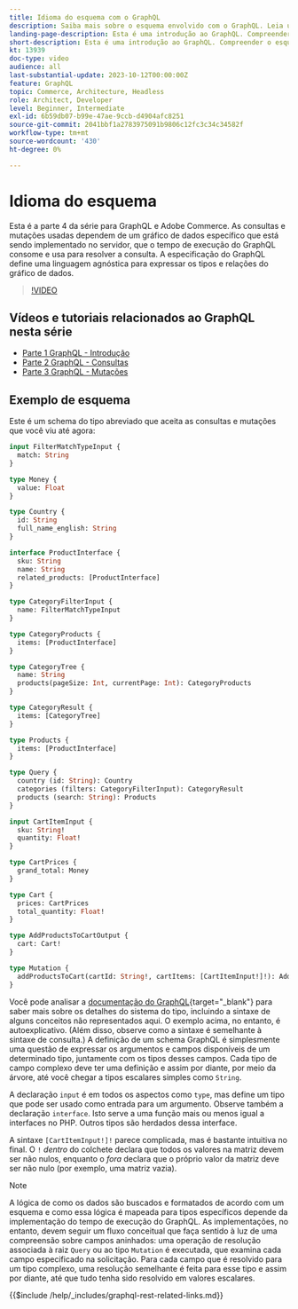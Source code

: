 ```yaml
---
title: Idioma do esquema com o GraphQL
description: Saiba mais sobre o esquema envolvido com o GraphQL. Leia uma descrição do esquema, juntamente com alguns padrões interessantes e maneiras de ler o esquema.
landing-page-description: Esta é uma introdução ao GraphQL. Compreender o esquema e como interpretar alguns dos elementos
short-description: Esta é uma introdução ao GraphQL. Compreender o esquema e como interpretar alguns dos elementos
kt: 13939
doc-type: video
audience: all
last-substantial-update: 2023-10-12T00:00:00Z
feature: GraphQL
topic: Commerce, Architecture, Headless
role: Architect, Developer
level: Beginner, Intermediate
exl-id: 6b59db07-b99e-47ae-9ccb-d4904afc8251
source-git-commit: 2041bbf1a2783975091b9806c12fc3c34c34582f
workflow-type: tm+mt
source-wordcount: '430'
ht-degree: 0%

---
```


# Idioma do esquema

Esta é a parte 4 da série para GraphQL e Adobe Commerce. As consultas e mutações usadas dependem de um gráfico de dados específico que está sendo implementado no servidor, que o tempo de execução do GraphQL consome e usa para resolver a consulta. A especificação do GraphQL define uma linguagem agnóstica para expressar os tipos e relações do gráfico de dados.

>[!VIDEO](https://video.tv.adobe.com/v/3424123?learn=on)

## Vídeos e tutoriais relacionados ao GraphQL nesta série

* [Parte 1 GraphQL - Introdução](../graphql-rest/intro-graphql.md)
* [Parte 2 GraphQL - Consultas](../graphql-rest/graphql-queries.md)
* [Parte 3 GraphQL - Mutações](../graphql-rest/graphql-mutations.md)

## Exemplo de esquema

Este é um schema do tipo abreviado que aceita as consultas e mutações que você viu até agora:

```graphql
input FilterMatchTypeInput {
  match: String
}

type Money {
  value: Float
}

type Country {
  id: String
  full_name_english: String
}

interface ProductInterface {
  sku: String
  name: String
  related_products: [ProductInterface]
}

type CategoryFilterInput {
  name: FilterMatchTypeInput
}

type CategoryProducts {
  items: [ProductInterface]
}

type CategoryTree {
  name: String
  products(pageSize: Int, currentPage: Int): CategoryProducts
}

type CategoryResult {
  items: [CategoryTree]
}

type Products {
  items: [ProductInterface]
}

type Query {
  country (id: String): Country
  categories (filters: CategoryFilterInput): CategoryResult
  products (search: String): Products
}

input CartItemInput {
  sku: String!
  quantity: Float!
}

type CartPrices {
  grand_total: Money
}

type Cart {
  prices: CartPrices
  total_quantity: Float!
}

type AddProductsToCartOutput {
  cart: Cart!
}

type Mutation {
  addProductsToCart(cartId: String!, cartItems: [CartItemInput!]!): AddProductsToCartOutput
}
```

Você pode analisar a [documentação do GraphQL](https://graphql.org/learn/schema/){target="_blank"} para saber mais sobre os detalhes do sistema do tipo, incluindo a sintaxe de alguns conceitos não representados aqui. O exemplo acima, no entanto, é autoexplicativo. (Além disso, observe como a sintaxe é semelhante à sintaxe de consulta.) A definição de um schema GraphQL é simplesmente uma questão de expressar os argumentos e campos disponíveis de um determinado tipo, juntamente com os tipos desses campos. Cada tipo de campo complexo deve ter uma definição e assim por diante, por meio da árvore, até você chegar a tipos escalares simples como `String`.

A declaração `input` é em todos os aspectos como `type`, mas define um tipo que pode ser usado como entrada para um argumento. Observe também a declaração `interface`. Isto serve a uma função mais ou menos igual a interfaces no PHP. Outros tipos são herdados dessa interface.

A sintaxe `[CartItemInput!]!` parece complicada, mas é bastante intuitiva no final. O `!` _dentro_ do colchete declara que todos os valores na matriz devem ser não nulos, enquanto o _fora_ declara que o próprio valor da matriz deve ser não nulo (por exemplo, uma matriz vazia).

>[!NOTE]
>
>A lógica de como os dados são buscados e formatados de acordo com um esquema e como essa lógica é mapeada para tipos específicos depende da implementação do tempo de execução do GraphQL. As implementações, no entanto, devem seguir um fluxo conceitual que faça sentido à luz de uma compreensão sobre campos aninhados: uma operação de resolução associada à raiz `Query` ou ao tipo `Mutation` é executada, que examina cada campo especificado na solicitação. Para cada campo que é resolvido para um tipo complexo, uma resolução semelhante é feita para esse tipo e assim por diante, até que tudo tenha sido resolvido em valores escalares.

{{$include /help/_includes/graphql-rest-related-links.md}}
